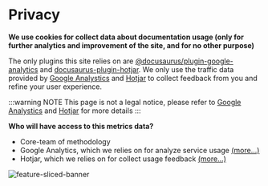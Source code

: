 # Privacy

**We use cookies for collect data about documentation usage (only for further analytics and improvement of the site, and for no other purpose)**

The only plugins this site relies on are [@docusaurus/plugin-google-analytics](https://docusaurus.io/docs/api/plugins/@docusaurus/plugin-google-analytics) and [docusaurus-plugin-hotjar](https://github.com/symblai/docusaurus-plugin-hotjar). We only use the traffic data provided by [Google Analystics](https://analytics.google.com/) and [Hotjar](https://www.hotjar.com/) to collect feedback from you and refine your user experience.

:::warning NOTE
This page is not a legal notice, please refer to [Google Analystics](https://analytics.google.com/) and [Hotjar](https://www.hotjar.com/) for more details
:::

**Who will have access to this metrics data?**

- Core-team of methodology
- Google Analytics, which we relies on for analyze service usage [(more...)](https://www.google.com/analytics/terms/us.html)
- Hotjar, which we relies on for collect usage feedback [(more...)](https://help.hotjar.com/hc/en-us/categories/360003405813)

![feature-sliced-banner](/img/banner.jpg)
